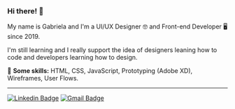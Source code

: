 ### Hi there! 👋

<!--
**gabilg/gabilg** is a ✨ _special_ ✨ repository because its `README.md` (this file) appears on your GitHub profile.

Here are some ideas to get you started:

- 🔭 I’m currently working on ...
- 🌱 I’m currently learning ...
- 👯 I’m looking to collaborate on ...
- 🤔 I’m looking for help with ...
- 💬 Ask me about ...
- 📫 How to reach me: ...
- 😄 Pronouns: ...
- ⚡ Fun fact: ...

-->



My name is Gabriela and I'm a UI/UX Designer 🤓 and Front-end Developer 🖥️ since 2019.

I'm still learning and I really support the idea of designers leaning how to code and developers learning how to design.

📌 **Some skills:** HTML, CSS, JavaScript, Prototyping (Adobe XD), Wireframes, User Flows.

---

[![Linkedin Badge](https://img.shields.io/badge/-GabrielaGonçalves-blue?style=flat-square&logo=Linkedin&logoColor=white&link=https://www.linkedin.com/in/gabrielagoncalves17/)](https://www.linkedin.com/in/gabrielagoncalves17/)
[![Gmail Badge](https://img.shields.io/badge/-Gmail-c14438?style=flat-square&logo=Gmail&logoColor=white&link=mailto:hi.gabidigital@gmail.com)](mailto:hi.gabidigital@gmail.com)
